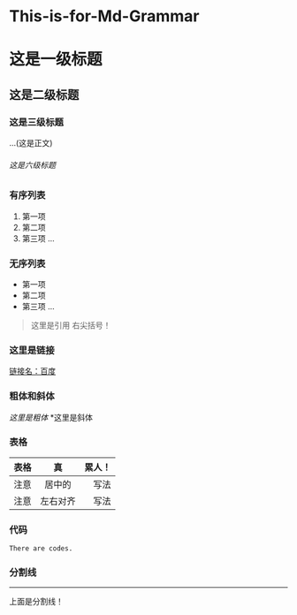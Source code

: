 # This-is-for-Md-Grammar

# 这是一级标题
## 这是二级标题
### 这是三级标题
...(这是正文)
###### 这是六级标题

### 有序列表
1. 第一项
2. 第二项
3. 第三项
...

### 无序列表
* 第一项
* 第二项
* 第三项
...

> 这里是引用 右尖括号！

### 这里是链接
[链接名：百度](http://www.baidu.com)

### 粗体和斜体
*这里是粗体*
*这里是斜体

### 表格
|表格           |真          |累人！    |
| ------------- |:----------:| --------:|
|注意           |居中的      |写法      |
|注意           |左右对齐    |写法      |

### 代码
`There are codes.`

### 分割线
***
上面是分割线！


